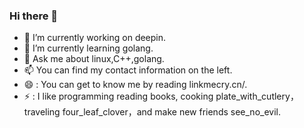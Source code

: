 ### Hi there 👋

- 🔭 I’m currently working on deepin.
- 🌱 I’m currently learning golang.
- 💬 Ask me about linux,C++,golang.
- 📫 You can find my contact information on the left.
- 😄 : You can get to know me by reading linkmecry.cn/.
- ⚡ : I like programming reading books, cooking plate_with_cutlery，traveling four_leaf_clover，and make new friends see_no_evil.

